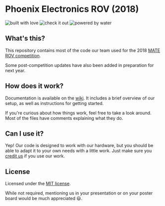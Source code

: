 # Phoenix Electronics ROV (2018)

![built with love](https://forthebadge.com/images/badges/built-with-love.svg)
![check it out](https://forthebadge.com/images/badges/check-it-out.svg)
![powered by water](https://forthebadge.com/images/badges/powered-by-water.svg)

## What's this?

This repository contains most of the code our team used for the 2018
[MATE ROV competition][1].

Some post-competition updates have also been added in preparation for next year.

[1]: https://www.marinetech.org/rov-competition-2/

## How does it work?

Documentation is available on the [wiki][2]. It includes a brief overview of our
setup, as well as instructions for getting started.

If you're curious about how things work, feel free to take a look around. Most
of the files have comments explaining what they do.

[2]: https://github.com/phoenix-electronics/ROV2018/wiki

## Can I use it?

Yep! Our code is designed to work with our hardware, but you should be able to
adapt it to your own needs with a little work. Just make sure you
[credit us](#license) if you use our work.

## License

Licensed under the [MIT license](LICENSE).

While not required, mentioning us in your presentation or on your poster board
would be much appreciated 😃.
